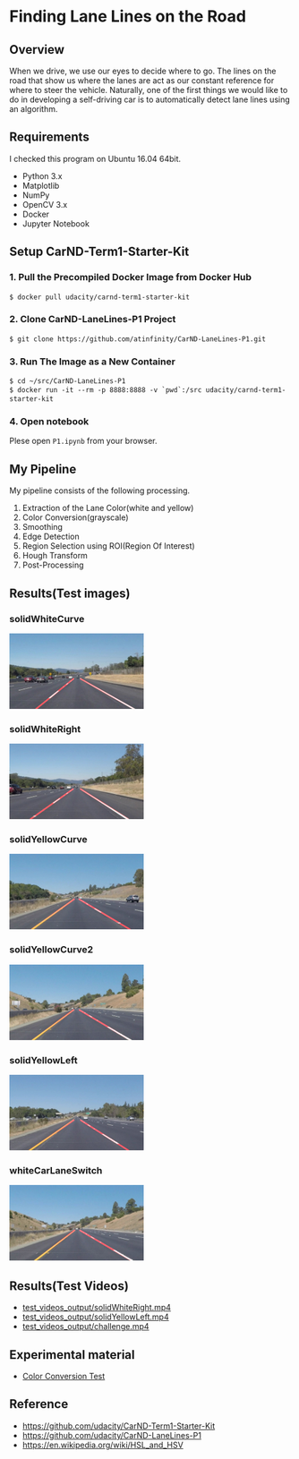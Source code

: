 # **Finding Lane Lines on the Road** 
## Overview
When we drive, we use our eyes to decide where to go. The lines on the road that show us where the lanes are act as our constant reference for where to steer the vehicle. Naturally, one of the first things we would like to do in developing a self-driving car is to automatically detect lane lines using an algorithm.

## Requirements
I checked this program on Ubuntu 16.04 64bit.  

- Python 3.x
- Matplotlib
- NumPy
- OpenCV 3.x
- Docker
- Jupyter Notebook

## Setup CarND-Term1-Starter-Kit
### 1. Pull the Precompiled Docker Image from Docker Hub
```shell
$ docker pull udacity/carnd-term1-starter-kit
```

### 2. Clone CarND-LaneLines-P1 Project
```shell
$ git clone https://github.com/atinfinity/CarND-LaneLines-P1.git
```

### 3. Run The Image as a New Container
```shell
$ cd ~/src/CarND-LaneLines-P1
$ docker run -it --rm -p 8888:8888 -v `pwd`:/src udacity/carnd-term1-starter-kit
```

### 4. Open notebook
Plese open `P1.ipynb` from your browser.

## My Pipeline
My pipeline consists of the following processing.

1. Extraction of the Lane Color(white and yellow)
1. Color Conversion(grayscale)
1. Smoothing
1. Edge Detection
1. Region Selection using ROI(Region Of Interest)
1. Hough Transform
1. Post-Processing

## Results(Test images)
### solidWhiteCurve
<img src="test_images_output/solidWhiteCurve.jpg" width="240" alt="solidWhiteCurve"/>

### solidWhiteRight
<img src="test_images_output/solidWhiteRight.jpg" width="240" alt="solidWhiteRight"/>

### solidYellowCurve
<img src="test_images_output/solidYellowCurve.jpg" width="240" alt="solidYellowCurve"/>

### solidYellowCurve2
<img src="test_images_output/solidYellowCurve2.jpg" width="240" alt="solidYellowCurve2"/>

### solidYellowLeft
<img src="test_images_output/solidYellowLeft.jpg" width="240" alt="solidYellowLeft"/>

### whiteCarLaneSwitch
<img src="test_images_output/whiteCarLaneSwitch.jpg" width="240" alt="whiteCarLaneSwitch"/>

## Results(Test Videos)
- [test_videos_output/solidWhiteRight.mp4](https://github.com/atinfinity/CarND-LaneLines-P1/blob/master/test_videos_output/solidWhiteRight.mp4)
- [test_videos_output/solidYellowLeft.mp4](https://github.com/atinfinity/CarND-LaneLines-P1/blob/master/test_videos_output/solidYellowLeft.mp4)
- [test_videos_output/challenge.mp4](https://github.com/atinfinity/CarND-LaneLines-P1/blob/master/test_videos_output/challenge.mp4)

## Experimental material
- [Color Conversion Test](https://github.com/atinfinity/CarND-LaneLines-P1/blob/master/experimental/Color-Conversion-Test.ipynb)

## Reference
- <https://github.com/udacity/CarND-Term1-Starter-Kit>
- <https://github.com/udacity/CarND-LaneLines-P1>
- <https://en.wikipedia.org/wiki/HSL_and_HSV>